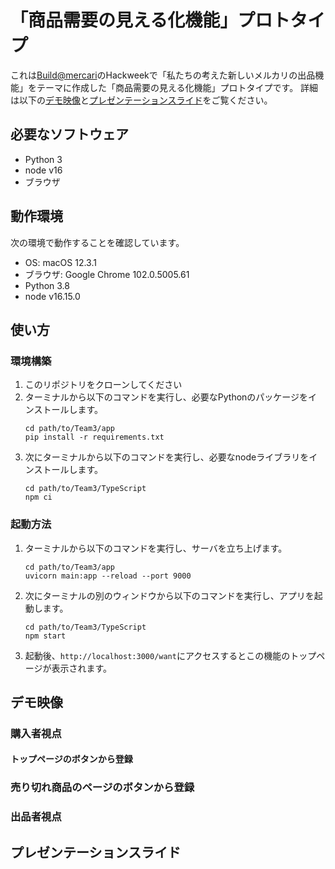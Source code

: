 # 「商品需要の見える化機能」プロトタイプ
これは[Build@mercari](https://mercan.mercari.com/articles/33259/)のHackweekで「私たちの考えた新しいメルカリの出品機能」をテーマに作成した「商品需要の見える化機能」プロトタイプです。
詳細は以下の[デモ映像](#デモ映像)と[プレゼンテーションスライド](#プレゼンテーションスライド)をご覧ください。

## 必要なソフトウェア
- Python 3
- node v16
- ブラウザ

## 動作環境
次の環境で動作することを確認しています。
- OS: macOS 12.3.1
- ブラウザ: Google Chrome 102.0.5005.61
- Python 3.8
- node v16.15.0

## 使い方
### 環境構築
1. このリポジトリをクローンしてください
1. ターミナルから以下のコマンドを実行し、必要なPythonのパッケージをインストールします。
   ```
   cd path/to/Team3/app
   pip install -r requirements.txt
   ```
1. 次にターミナルから以下のコマンドを実行し、必要なnodeライブラリをインストールします。
   ```
   cd path/to/Team3/TypeScript
   npm ci
   ```

### 起動方法
1. ターミナルから以下のコマンドを実行し、サーバを立ち上げます。
   ```
   cd path/to/Team3/app
   uvicorn main:app --reload --port 9000
   ```
1. 次にターミナルの別のウィンドウから以下のコマンドを実行し、アプリを起動します。
   ```
   cd path/to/Team3/TypeScript
   npm start
   ```
1. 起動後、`http://localhost:3000/want`にアクセスするとこの機能のトップページが表示されます。

## デモ映像
### 購入者視点
#### トップページのボタンから登録

### 売り切れ商品のページのボタンから登録

### 出品者視点


## プレゼンテーションスライド
